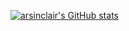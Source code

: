 [![arsinclair's GitHub stats](https://github-readme-stats.vercel.app/api?username=arsinclair&show_icons=true&theme=vue&bg_color=0,FFFFFF,DDDDDD&line_height=33)](https://github.com/anuraghazra/github-readme-stats)


<!--
**arsinclair/arsinclair** is a ✨ _special_ ✨ repository because its `README.md` (this file) appears on your GitHub profile.

Here are some ideas to get you started:

- 🔭 I’m currently working on ...
- 🌱 I’m currently learning ...
- 👯 I’m looking to collaborate on ...
- 🤔 I’m looking for help with ...
- 💬 Ask me about ...
- 📫 How to reach me: ...
- 😄 Pronouns: ...
- ⚡ Fun fact: ...
-->
